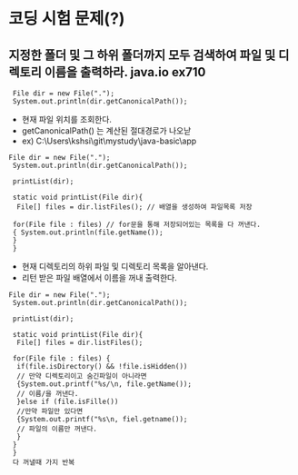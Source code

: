 # 코딩 시험 문제(?)

##  지정한 폴더 및 그 하위 폴더까지 모두 검색하여 파일 및 디렉토리 이름을 출력하라. java.io ex710
```
 File dir = new File("."); 
 System.out.println(dir.getCanonicalPath());
```
- 현재 파일 위치를 조회한다.
- getCanonicalPath() 는 계산된 절대경로가 나오낟
- ex) C:\Users\kshsi\git\mystudy\java-basic\app

```
File dir = new File("."); 
 System.out.println(dir.getCanonicalPath());

 printList(dir);

 static void printList(File dir){
  File[] files = dir.listFiles(); // 배열을 생성하여 파일목록 저장
 
 for(File file : files) // for문을 통해 저장되어있는 목록을 다 꺼낸다.
 { System.out.println(file.getName());
 }
 }
```
 - 현재 디렉토리의 하위 파일 및 디렉토리 목록을 알아낸다.
 - 리턴 받은 파일 배열에서 이름을 꺼내 출력한다.

```
File dir = new File("."); 
 System.out.println(dir.getCanonicalPath());

 printList(dir);

 static void printList(File dir){
  File[] files = dir.listFiles(); 
 
 for(File file : files) {
  if(file.isDirectory() && !file.isHidden())
  // 만약 디렉토리이고 숨긴파일이 아니라면
  {System.out.printf("%s/\n, file.getName());
  // 이름/을 꺼낸다.
  }else if (file.isFille())
  //만약 파일만 있다면
  {System.out.printf("%s\n, fiel.getname());
  // 파일의 이름만 꺼낸다.
  }
 }
 }
 다 꺼낼때 가지 반복
```

